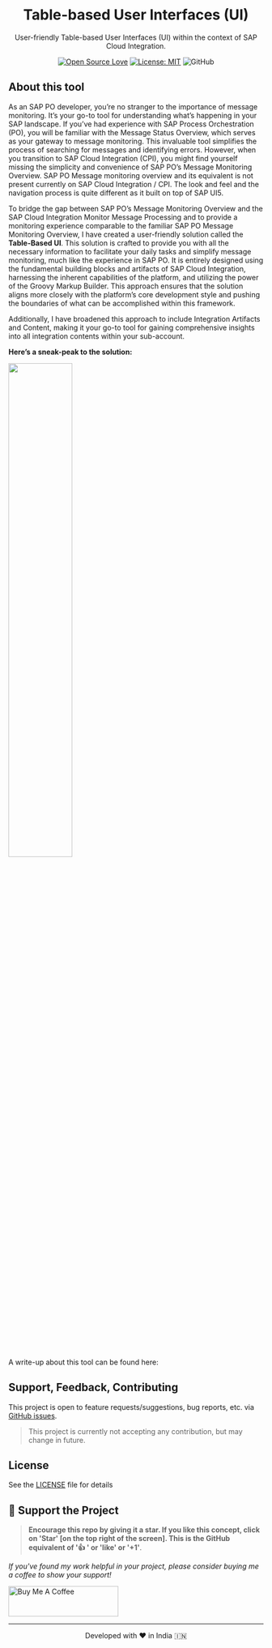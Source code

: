 <h1 align="center">Table-based User Interfaces (UI)</h1>
<p align="center">
User-friendly Table-based User Interfaces (UI) within the context of SAP Cloud Integration.
</p>
<div align="center">
  
[![Open Source Love](https://badges.frapsoft.com/os/v2/open-source.svg?v=103)](https://github.com/ellerbrock/open-source-badges/)
[![License: MIT](https://img.shields.io/badge/License-MIT-yellow.svg)](https://opensource.org/licenses/MIT)
![GitHub](https://img.shields.io/badge/sap_integration-Custom-blue)
</div>

## About this tool

As an SAP PO developer, you’re no stranger to the importance of message monitoring. It’s your go-to tool for understanding what’s happening in your SAP landscape. If you’ve had experience with SAP Process Orchestration (PO), you will be familiar with the Message Status Overview, which serves as your gateway to message monitoring. This invaluable tool simplifies the process of searching for messages and identifying errors. However, when you transition to SAP Cloud Integration (CPI), you might find yourself missing the simplicity and convenience of SAP PO’s Message Monitoring Overview. SAP PO Message monitoring overview and its equivalent is not present currently on SAP Cloud Integration / CPI. The look and feel and the navigation process is quite different as it built on top of SAP UI5.

To bridge the gap between SAP PO’s Message Monitoring Overview and the SAP Cloud Integration Monitor Message Processing and to provide a monitoring experience comparable to the familiar SAP PO Message Monitoring Overview, I have created a user-friendly solution called the **Table-Based UI**. This solution is crafted to provide you with all the necessary information to facilitate your daily tasks and simplify message monitoring, much like the experience in SAP PO. It is entirely designed using the fundamental building blocks and artifacts of SAP Cloud Integration, harnessing the inherent capabilities of the platform, and utilizing the power of the Groovy Markup Builder. This approach ensures that the solution aligns more closely with the platform’s core development style and pushing the boundaries of what can be accomplished within this framework.

Additionally, I have broadened this approach to include Integration Artifacts and Content, making it your go-to tool for gaining comprehensive insights into all integration contents within your sub-account.

**Here’s a sneak-peak to the solution:**

[<img src="https://img.youtube.com/vi/l6lwwu7u3cU/maxresdefault.jpg" width="50%">](https://www.youtube.com/watch?v=l6lwwu7u3cU "Watch the video")

A write-up about this tool can be found here:


## Support, Feedback, Contributing

This project is open to feature requests/suggestions, bug reports, etc. via [GitHub issues](https://github.com/nesun3/ci-cd-sap-cloud-integration/issues/new/choose).

>This project is currently not accepting any contribution, but may change in future.


## License
See the [LICENSE](LICENSE) file for details


## 🌱 Support the Project

>**Encourage this repo by giving it a star. If you like this concept, click on 'Star' [on the top right of the screen]. This is the GitHub equivalent of '👍 ' or 'like' or '+1'**.

*If you've found my work helpful in your project, please consider buying me a coffee to show your support!*

<a href="https://www.buymeacoffee.com/nesun3" target="_blank"><img src="https://cdn.buymeacoffee.com/buttons/v2/default-yellow.png" alt="Buy Me A Coffee" style="height: 60px !important;width: 217px !important;" ></a>


<hr>
<p align="center">
Developed with ❤️ in India 🇮🇳 
</p>
